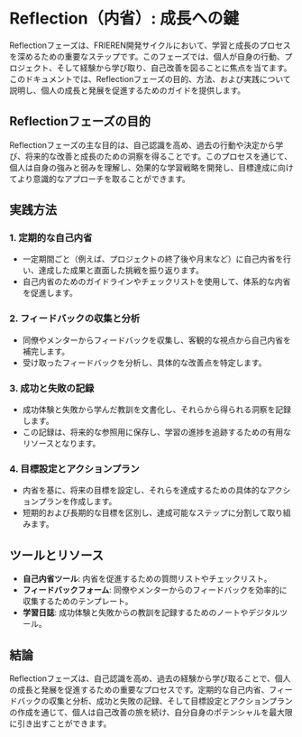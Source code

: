 # Reflection（内省）: 成長への鍵

Reflectionフェーズは、FRIEREN開発サイクルにおいて、学習と成長のプロセスを深めるための重要なステップです。このフェーズでは、個人が自身の行動、プロジェクト、そして経験から学び取り、自己改善を図ることに焦点を当てます。このドキュメントでは、Reflectionフェーズの目的、方法、および実践について説明し、個人の成長と発展を促進するためのガイドを提供します。

## Reflectionフェーズの目的

Reflectionフェーズの主な目的は、自己認識を高め、過去の行動や決定から学び、将来的な改善と成長のための洞察を得ることです。このプロセスを通じて、個人は自身の強みと弱みを理解し、効果的な学習戦略を開発し、目標達成に向けてより意識的なアプローチを取ることができます。

## 実践方法

### 1. 定期的な自己内省

- 一定期間ごと（例えば、プロジェクトの終了後や月末など）に自己内省を行い、達成した成果と直面した挑戦を振り返ります。
- 自己内省のためのガイドラインやチェックリストを使用して、体系的な内省を促進します。

### 2. フィードバックの収集と分析

- 同僚やメンターからフィードバックを収集し、客観的な視点から自己内省を補完します。
- 受け取ったフィードバックを分析し、具体的な改善点を特定します。

### 3. 成功と失敗の記録

- 成功体験と失敗から学んだ教訓を文書化し、それらから得られる洞察を記録します。
- この記録は、将来的な参照用に保存し、学習の進捗を追跡するための有用なリソースとなります。

### 4. 目標設定とアクションプラン

- 内省を基に、将来の目標を設定し、それらを達成するための具体的なアクションプランを作成します。
- 短期的および長期的な目標を区別し、達成可能なステップに分割して取り組みます。

## ツールとリソース

- **自己内省ツール**: 内省を促進するための質問リストやチェックリスト。
- **フィードバックフォーム**: 同僚やメンターからのフィードバックを効率的に収集するためのテンプレート。
- **学習日誌**: 成功体験と失敗からの教訓を記録するためのノートやデジタルツール。

## 結論

Reflectionフェーズは、自己認識を高め、過去の経験から学び取ることで、個人の成長と発展を促進するための重要なプロセスです。定期的な自己内省、フィードバックの収集と分析、成功と失敗の記録、そして目標設定とアクションプランの作成を通じて、個人は自己改善の旅を続け、自分自身のポテンシャルを最大限に引き出すことができます。
